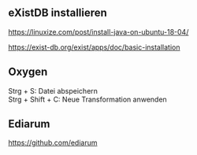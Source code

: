 ## eXistDB installieren

https://linuxize.com/post/install-java-on-ubuntu-18-04/

https://exist-db.org/exist/apps/doc/basic-installation


## Oxygen    
Strg + S: Datei abspeichern   
Strg + Shift + C: Neue Transformation anwenden

## Ediarum    
https://github.com/ediarum
